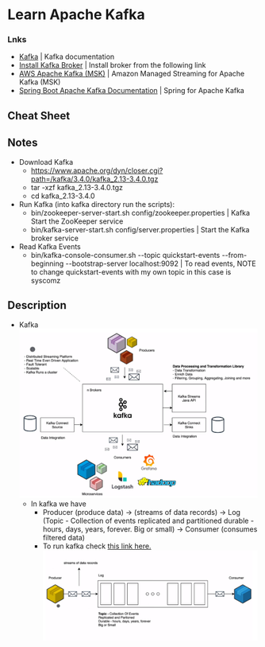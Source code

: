 # Learn Apache Kafka

### Lnks

- [Kafka](https://kafka.apache.org/documentation/) | Kafka documentation
- [Install Kafka Broker](https://kafka.apache.org/documentation/#quickstart) | Install broker from the following link
- [AWS Apache Kafka (MSK)](https://aws.amazon.com/msk/) | Amazon Managed Streaming for Apache Kafka (MSK)
- [Spring Boot Apache Kafka Documentation](https://spring.io/projects/spring-kafka) | Spring for Apache Kafka
  

## Cheat Sheet

## Notes
- Download Kafka
  - https://www.apache.org/dyn/closer.cgi?path=/kafka/3.4.0/kafka_2.13-3.4.0.tgz
  - tar -xzf kafka_2.13-3.4.0.tgz
  - cd kafka_2.13-3.4.0
- Run Kafka (into kafka directory run the scripts):
  - bin/zookeeper-server-start.sh config/zookeeper.properties | Kafka Start the ZooKeeper service
  - bin/kafka-server-start.sh config/server.properties | Start the Kafka broker service
- Read Kafka Events
  - bin/kafka-console-consumer.sh --topic quickstart-events --from-beginning --bootstrap-server localhost:9092 | To read events, NOTE to change quickstart-events with my own topic in this case is syscomz

## Description

- Kafka
!["Kafka"](./resources/kafka.png)
  - In kafka we have
    - Producer (produce data) -> (streams of data records) -> Log (Topic - Collection of events replicated and partitioned durable - hours, days, years, forever. Big or small) -> Consumer (consumes filtered data)
    - To run kafka check <a href="https://kafka.apache.org/documentation/#quickstart" target="_blank"> this link here.</a>
!["Kafka Architecture"](./resources/kafka-architecture.png)
